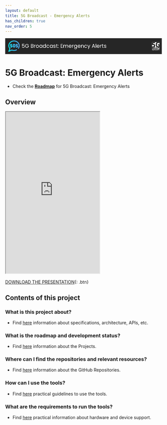 ```yaml
---
layout: default
title: 5G Broadcast - Emergency Alerts
has_children: true
nav_order: 5
---
```


<img src="../../assets/images/Banner_5GBCEA.png" /> 

# 5G Broadcast: Emergency Alerts

* Check the [**Roadmap**](https://github.com/orgs/5G-MAG/projects/48/views/12) for 5G Broadcast: Emergency Alerts

## Overview
<iframe width="60%" height="520" src="https://drive.google.com/file/d/1XzvNDadtrwxrCoLIpuQQntv6JzOVMn2_/preview"></iframe>

[DOWNLOAD THE PRESENTATION](https://drive.google.com/file/d/1XzvNDadtrwxrCoLIpuQQntv6JzOVMn2_/preview){: .btn} 

## Contents of this project

### What is this project about?
* Find [here](./under-development.html) information about specifications, architecture, APIs, etc.

### What is the roadmap and development status?
* Find [here](./projects.html) information about the Projects.
 
### Where can I find the repositories and relevant resources?
* Find [here](./repositories.html) information about the GitHub Repositories.

### How can I use the tools?
* Find [here](./tutorials.html) practical guidelines to use the tools.

### What are the requirements to run the tools?
* Find [here](./requirements.html) practical information about hardware and device support. 
